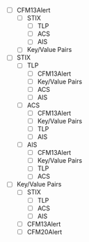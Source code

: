 - [ ] CFM13Alert  
    - [ ] STIX  
        - [ ] TLP  
        - [ ] ACS  
        - [ ] AIS   
    - [ ] Key/Value Pairs  
- [ ] STIX  
    - [ ] TLP
        - [ ] CFM13Alert  
        - [ ] Key/Value Pairs  
        - [ ] ACS  
        - [ ] AIS  
    - [ ] ACS  
        - [ ] CFM13Alert  
        - [ ] Key/Value Pairs  
        - [ ] TLP  
        - [ ] AIS  
    - [ ] AIS  
        - [ ] CFM13Alert  
        - [ ] Key/Value Pairs  
        - [ ] TLP  
        - [ ] ACS  
- [ ] Key/Value Pairs  
    - [ ] STIX  
        - [ ] TLP  
        - [ ] ACS  
        - [ ] AIS
    - [ ] CFM13Alert  
    - [ ] CFM20Alert  
